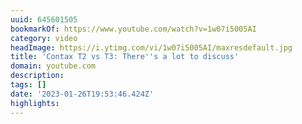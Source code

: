 ```yaml
---
uuid: 645601505
bookmarkOf: https://www.youtube.com/watch?v=1w07i5005AI
category: video
headImage: https://i.ytimg.com/vi/1w07i5005AI/maxresdefault.jpg
title: 'Contax T2 vs T3: There''s a lot to discuss'
domain: youtube.com
description: 
tags: []
date: '2023-01-26T19:53:46.424Z'
highlights: 
---
```




